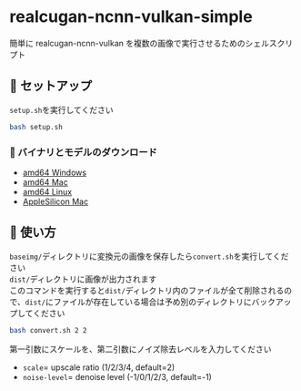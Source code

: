 # realcugan-ncnn-vulkan-simple

簡単に realcugan-ncnn-vulkan を複数の画像で実行させるためのシェルスクリプト

## 🌱 セットアップ

`setup.sh`を実行してください

```bash
bash setup.sh
```

### 🔻 バイナリとモデルのダウンロード

- [amd64 Windows](https://01.raw.v-sli.me/realcugan-ncnn-vulkan/x86_64/windows/rcnvg.zip)
- [amd64 Mac](https://01.raw.v-sli.me/realcugan-ncnn-vulkan/x86_64/mac/rcnvg.zip)
- [amd64 Linux](https://01.raw.v-sli.me/realcugan-ncnn-vulkan/x86_64/linux/rcnvg.zip)
- [AppleSilicon Mac](https://01.raw.v-sli.me/realcugan-ncnn-vulkan/arm/mac/rcnvg.zip)

## 🚀 使い方

`baseimg/`ディレクトリに変換元の画像を保存したら`convert.sh`を実行してください  
`dist/`ディレクトリに画像が出力されます  
このコマンドを実行すると`dist/`ディレクトリ内のファイルが全て削除されるので、`dist/`にファイルが存在している場合は予め別のディレクトリにバックアップしてください

```bash
bash convert.sh 2 2
```

第一引数にスケールを、第二引数にノイズ除去レベルを入力してください

- `scale`= upscale ratio (1/2/3/4, default=2)
- `noise-level`= denoise level (-1/0/1/2/3, default=-1)
